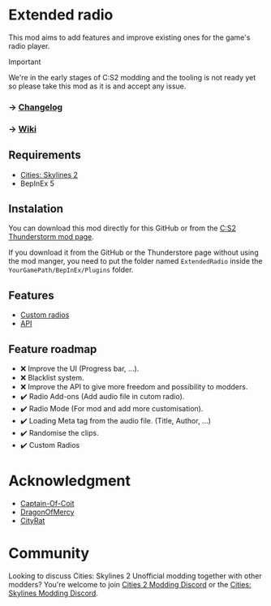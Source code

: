 # Extended radio
This mod aims to add features and improve existing ones for the game's radio player.

> [!IMPORTANT]  
> We're in the early stages of C:S2 modding and the tooling is not ready yet so please take this mod as it is and accept any issue.

### -> [Changelog](https://github.com/AlphaGaming7780/ExtendedRadio/blob/master/CHANGELOG.md)
### -> [Wiki](https://github.com/AlphaGaming7780/ExtendedRadio/wiki)

## Requirements

- [Cities: Skylines 2](https://store.steampowered.com/app/949230/Cities_Skylines_II/)
- BepInEx 5

## Instalation 

You can download this mod directly for this GitHub or from the [C:S2 Thunderstorm mod page](https://thunderstore.io/c/cities-skylines-ii/p/TritonSupreme/ExtendedRadio/).

If you download it from the GitHub or the Thunderstore page without using the mod manger, you need to put the folder named `ExtendedRadio` inside the `YourGamePath/BepInEx/Plugins` folder.

## Features

- [Custom radios](https://github.com/AlphaGaming7780/ExtendedRadio/wiki/Custom-Radio)
- [API](https://github.com/AlphaGaming7780/ExtendedRadio/wiki/API)

## Feature roadmap
- ❌ Improve the UI (Progress bar, ...).
- ❌ Blacklist system.
- ❌ Improve the API to give more freedom and possibility to modders.
- ✔️ Radio Add-ons (Add audio file in cutom radio).
- ✔️ Radio Mode (For mod and add more customisation).
- ✔️ Loading Meta tag from the audio file. (Title, Author, ...)
- ✔️ Randomise the clips.
- ✔️ Custom Radios

# Acknowledgment
- [Captain-Of-Coit](https://github.com/Captain-Of-Coit)
- [DragonOfMercy](https://github.com/dragonofmercy)
- [CityRat](https://thunderstore.io/c/cities-skylines-ii/p/CityRat/)

# Community
Looking to discuss Cities: Skylines 2 Unofficial modding together with other modders? You're welcome to join [Cities 2 Modding Discord](https://discord.gg/vd7HXnpPJf) or the [Cities: Skylines Modding Discord](https://discord.gg/27CVdGFA47).
